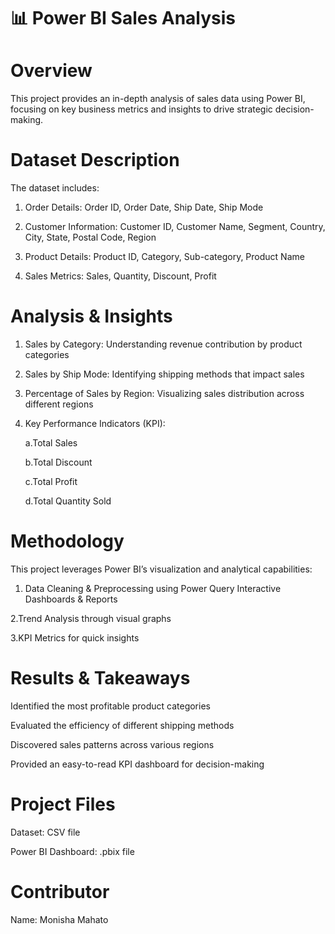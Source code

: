 # 📊 Power BI Sales Analysis
# Overview
This project provides an in-depth analysis of sales data using Power BI, focusing on key business metrics and insights to drive strategic decision-making.

# Dataset Description
The dataset includes:

1. Order Details: Order ID, Order Date, Ship Date, Ship Mode

2. Customer Information: Customer ID, Customer Name, Segment, Country, City, State, Postal Code, Region

3. Product Details: Product ID, Category, Sub-category, Product Name

4. Sales Metrics: Sales, Quantity, Discount, Profit

# Analysis & Insights
1. Sales by Category: Understanding revenue contribution by product categories

2. Sales by Ship Mode: Identifying shipping methods that impact sales

3. Percentage of Sales by Region: Visualizing sales distribution across different regions

4. Key Performance Indicators (KPI):

   a.Total Sales

   b.Total Discount

   c.Total Profit

   d.Total Quantity Sold

# Methodology
This project leverages Power BI’s visualization and analytical capabilities:

1. Data Cleaning & Preprocessing using Power Query
Interactive Dashboards & Reports

2.Trend Analysis through visual graphs

3.KPI Metrics for quick insights

# Results & Takeaways
Identified the most profitable product categories

Evaluated the efficiency of different shipping methods

Discovered sales patterns across various regions

Provided an easy-to-read KPI dashboard for decision-making

# Project Files
Dataset: CSV file

Power BI Dashboard: .pbix file
# Contributor 
Name: Monisha Mahato
